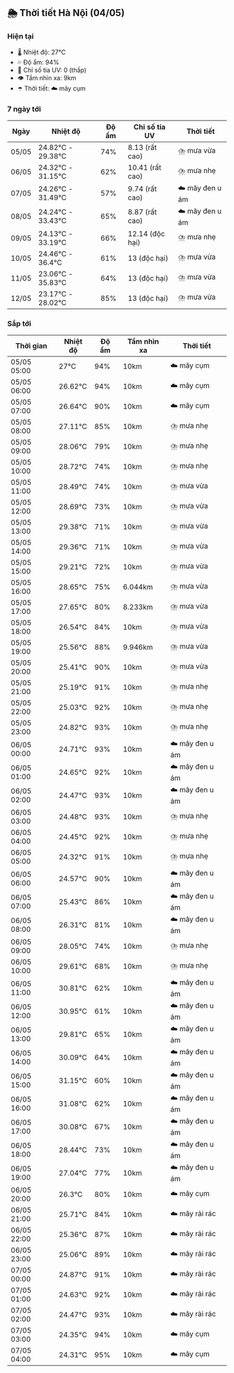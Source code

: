 ## 🌦️ Thời tiết Hà Nội (04/05)

### Hiện tại

- 🌡️ Nhiệt độ: 27℃
- 💦 Độ ẩm: 94%
- 🌟 Chỉ số tia UV: 0 (thấp)
- 👁️ Tầm nhìn xa: 9km
- ☂️ Thời tiết: ☁️ mây cụm

### 7 ngày tới

| Ngày | Nhiệt độ | Độ ẩm | Chỉ số tia UV | Thời tiết |
| --- | --- | --- | --- | --- |
| 05/05 | 24.82℃ - 29.38℃ | 74% | 8.13 (rất cao) | ⛈️ mưa vừa |
| 06/05 | 24.32℃ - 31.15℃ | 62% | 10.41 (rất cao) | ⛈️ mưa nhẹ |
| 07/05 | 24.26℃ - 31.49℃ | 57% | 9.74 (rất cao) | ☁️ mây đen u ám |
| 08/05 | 24.24℃ - 33.43℃ | 65% | 8.87 (rất cao) | ☁️ mây đen u ám |
| 09/05 | 24.13℃ - 33.19℃ | 66% | 12.14 (độc hại) | ⛈️ mưa nhẹ |
| 10/05 | 24.46℃ - 36.4℃ | 61% | 13 (độc hại) | ⛈️ mưa vừa |
| 11/05 | 23.06℃ - 35.83℃ | 64% | 13 (độc hại) | ⛈️ mưa vừa |
| 12/05 | 23.17℃ - 28.02℃ | 85% | 13 (độc hại) | ⛈️ mưa vừa |

### Sắp tới

| Thời gian | Nhiệt độ | Độ ẩm | Tầm nhìn xa | Thời tiết |
| --- | --- | --- | --- | --- |
| 05/05 05:00 | 27℃ | 94% | 10km | ☁️ mây cụm |
| 05/05 06:00 | 26.62℃ | 94% | 10km | ☁️ mây cụm |
| 05/05 07:00 | 26.64℃ | 90% | 10km | ☁️ mây cụm |
| 05/05 08:00 | 27.11℃ | 85% | 10km | ⛈️ mưa nhẹ |
| 05/05 09:00 | 28.06℃ | 79% | 10km | ⛈️ mưa nhẹ |
| 05/05 10:00 | 28.72℃ | 74% | 10km | ⛈️ mưa nhẹ |
| 05/05 11:00 | 28.49℃ | 74% | 10km | ⛈️ mưa vừa |
| 05/05 12:00 | 28.69℃ | 73% | 10km | ⛈️ mưa vừa |
| 05/05 13:00 | 29.38℃ | 71% | 10km | ⛈️ mưa vừa |
| 05/05 14:00 | 29.36℃ | 71% | 10km | ⛈️ mưa vừa |
| 05/05 15:00 | 29.21℃ | 72% | 10km | ⛈️ mưa vừa |
| 05/05 16:00 | 28.65℃ | 75% | 6.044km | ⛈️ mưa vừa |
| 05/05 17:00 | 27.65℃ | 80% | 8.233km | ⛈️ mưa vừa |
| 05/05 18:00 | 26.54℃ | 84% | 10km | ⛈️ mưa vừa |
| 05/05 19:00 | 25.56℃ | 88% | 9.946km | ⛈️ mưa vừa |
| 05/05 20:00 | 25.41℃ | 90% | 10km | ⛈️ mưa vừa |
| 05/05 21:00 | 25.19℃ | 91% | 10km | ⛈️ mưa nhẹ |
| 05/05 22:00 | 25.03℃ | 92% | 10km | ⛈️ mưa nhẹ |
| 05/05 23:00 | 24.82℃ | 93% | 10km | ⛈️ mưa nhẹ |
| 06/05 00:00 | 24.71℃ | 93% | 10km | ☁️ mây đen u ám |
| 06/05 01:00 | 24.65℃ | 92% | 10km | ☁️ mây đen u ám |
| 06/05 02:00 | 24.47℃ | 93% | 10km | ☁️ mây đen u ám |
| 06/05 03:00 | 24.48℃ | 93% | 10km | ⛈️ mưa nhẹ |
| 06/05 04:00 | 24.45℃ | 92% | 10km | ⛈️ mưa nhẹ |
| 06/05 05:00 | 24.32℃ | 91% | 10km | ⛈️ mưa nhẹ |
| 06/05 06:00 | 24.57℃ | 90% | 10km | ☁️ mây đen u ám |
| 06/05 07:00 | 25.43℃ | 86% | 10km | ☁️ mây đen u ám |
| 06/05 08:00 | 26.31℃ | 81% | 10km | ☁️ mây đen u ám |
| 06/05 09:00 | 28.05℃ | 74% | 10km | ⛈️ mưa nhẹ |
| 06/05 10:00 | 29.61℃ | 68% | 10km | ⛈️ mưa nhẹ |
| 06/05 11:00 | 30.81℃ | 62% | 10km | ☁️ mây đen u ám |
| 06/05 12:00 | 30.95℃ | 61% | 10km | ☁️ mây đen u ám |
| 06/05 13:00 | 29.81℃ | 65% | 10km | ☁️ mây đen u ám |
| 06/05 14:00 | 30.09℃ | 64% | 10km | ☁️ mây đen u ám |
| 06/05 15:00 | 31.15℃ | 60% | 10km | ☁️ mây đen u ám |
| 06/05 16:00 | 31.08℃ | 62% | 10km | ☁️ mây đen u ám |
| 06/05 17:00 | 30.08℃ | 67% | 10km | ☁️ mây đen u ám |
| 06/05 18:00 | 28.44℃ | 73% | 10km | ☁️ mây đen u ám |
| 06/05 19:00 | 27.04℃ | 77% | 10km | ☁️ mây đen u ám |
| 06/05 20:00 | 26.3℃ | 80% | 10km | ☁️ mây cụm |
| 06/05 21:00 | 25.71℃ | 84% | 10km | ☁️ mây rải rác |
| 06/05 22:00 | 25.36℃ | 87% | 10km | ☁️ mây rải rác |
| 06/05 23:00 | 25.06℃ | 89% | 10km | ☁️ mây rải rác |
| 07/05 00:00 | 24.87℃ | 91% | 10km | ☁️ mây rải rác |
| 07/05 01:00 | 24.63℃ | 92% | 10km | ☁️ mây rải rác |
| 07/05 02:00 | 24.47℃ | 93% | 10km | ☁️ mây rải rác |
| 07/05 03:00 | 24.35℃ | 94% | 10km | ☁️ mây cụm |
| 07/05 04:00 | 24.31℃ | 95% | 10km | ☁️ mây cụm |
